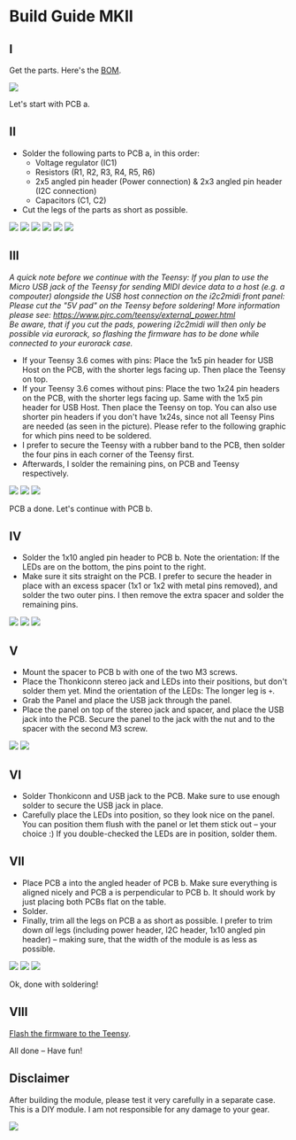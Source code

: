 # Build Guide MKII


## I 
Get the parts. Here's the [BOM](https://github.com/attowatt/i2c2midi#BOM).

![](pictures/i2c2midi_MK2_build_01.JPG)

Let's start with PCB a.

## II
- Solder the following parts to PCB a, in this order:
  - Voltage regulator (IC1)
  - Resistors (R1, R2, R3, R4, R5, R6)
  - 2x5 angled pin header (Power connection) & 2x3 angled pin header (I2C connection)
  - Capacitors (C1, C2)
- Cut the legs of the parts as short as possible.

![](pictures/i2c2midi_MK2_build_02.JPG)
![](pictures/i2c2midi_MK2_build_03.JPG)
![](pictures/i2c2midi_MK2_build_04.JPG)
![](pictures/i2c2midi_MK2_build_05.JPG)
![](pictures/i2c2midi_MK2_build_06.JPG)
![](pictures/i2c2midi_MK2_build_07.JPG)

## III
*A quick note before we continue with the Teensy: If you plan to use the Micro USB jack of the Teensy for sending MIDI device data to a host (e.g. a compouter) alongside the USB host connection on the i2c2midi front panel: Please cut the "5V pad" on the Teensy before soldering! More information please see: https://www.pjrc.com/teensy/external_power.html   
Be aware, that if you cut the pads, powering i2c2midi will then only be possible via eurorack, so flashing the firmware has to be done while connected to your eurorack case.*

- If your Teensy 3.6 comes with pins: Place the 1x5 pin header for USB Host on the PCB, with the shorter legs facing up. Then place the Teensy on top.
- If your Teensy 3.6 comes without pins: Place the two 1x24 pin headers on the PCB, with the shorter legs facing up. Same with the 1x5 pin header for USB Host. Then place the Teensy on top. You can also use shorter pin headers if you don't have 1x24s, since not all Teensy Pins are needed (as seen in the picture). Please refer to the following graphic for which pins need to be soldered.
- I prefer to secure the Teensy with a rubber band to the PCB, then solder the four pins in each corner of the Teensy first.
- Afterwards, I solder the remaining pins, on PCB and Teensy respectively. 

![](pictures/i2c2midi_MK2_build_08.JPG)
![](pictures/i2c2midi_MK2_build_10.JPG)
![](pictures/i2c2midi_MK2_build_outline.png)

PCB a done. Let's continue with PCB b.

## IV

- Solder the 1x10 angled pin header to PCB b. Note the orientation: If the LEDs are on the bottom, the pins point to the right.
- Make sure it sits straight on the PCB. I prefer to secure the header in place with an excess spacer (1x1 or 1x2 with metal pins removed), and solder the two outer pins. I then remove the extra spacer and solder the remaining pins.

![](pictures/i2c2midi_MK2_build_11.JPG)
![](pictures/i2c2midi_MK2_build_12.JPG)
![](pictures/i2c2midi_MK2_build_13.JPG)

## V

- Mount the spacer to PCB b with one of the two M3 screws.
- Place the Thonkiconn stereo jack and LEDs into their positions, but don't solder them yet. Mind the orientation of the LEDs: The longer leg is `+`.
- Grab the Panel and place the USB jack through the panel.
- Place the panel on top of the stereo jack and spacer, and place the USB jack into the PCB. Secure the panel to the jack with the nut and to the spacer with the second M3 screw.

![](pictures/i2c2midi_MK2_build_14.JPG)
![](pictures/i2c2midi_MK2_build_15.JPG)


## VI
- Solder Thonkiconn and USB jack to the PCB. Make sure to use enough solder to secure the USB jack in place. 
- Carefully place the LEDs into position, so they look nice on the panel. You can position them flush with the panel or let them stick out – your choice :) If you double-checked the LEDs are in position, solder them.


## VII
- Place PCB a into the angled header of PCB b. Make sure everything is aligned nicely and PCB a is perpendicular to PCB b. It should work by just placing both PCBs flat on the table.
- Solder.
- Finally, trim all the legs on PCB a as short as possible. I prefer to trim down *all* legs (including power header, I2C header, 1x10 angled pin header) – making sure, that the width of the module is as less as possible.

![](pictures/i2c2midi_MK2_build_15b.jpg)
![](pictures/i2c2midi_MK2_build_16.JPG)
![](pictures/i2c2midi_MK2_build_17.JPG)

Ok, done with soldering!

## VIII
[Flash the firmware to the Teensy](https://github.com/attowatt/i2c2midi#firmware-update).



All done – Have fun!

## Disclaimer
After building the module, please test it very carefully in a separate case. This is a DIY module. I am not responsible for any damage to your gear.

![](pictures/i2c2midi_MK2_build_18.JPG)

